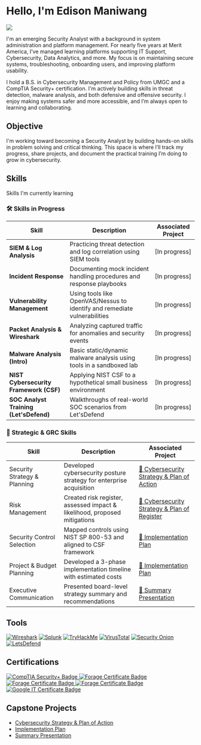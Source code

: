 # Hello, I'm Edison Maniwang
<a href="https://www.linkedin.com/in/edisonmaniwang/"><img src="https://img.shields.io/badge/-LinkedIn-0072b1?&style=for-the-badge&logo=linkedin&logoColor=white" /></a>

I'm an emerging Security Analyst with a background in system administration and platform management. For nearly five years at Merit America, I’ve managed learning platforms supporting IT Support, Cybersecurity, Data Analytics, and more. My focus is on maintaining secure systems, troubleshooting, onboarding users, and improving platform usability.

I hold a B.S. in Cybersecurity Management and Policy from UMGC and a CompTIA Security+ certification. I'm actively building skills in threat detection, malware analysis, and both defensive and offensive security. I enjoy making systems safer and more accessible, and I’m always open to learning and collaborating.

## Objective
I'm working toward becoming a Security Analyst by building hands-on skills in problem solving and critical thinking. This space is where I’ll track my progress, share projects, and document the practical training I’m doing to grow in cybersecurity.

## Skills
Skills I'm currently learning

### 🛠️ Skills in Progress

| Skill | Description | Associated Project |
|-------|-------------|--------------------|
| **SIEM & Log Analysis** | Practicing threat detection and log correlation using SIEM tools | [In progress] |
| **Incident Response** | Documenting mock incident handling procedures and response playbooks | [In progress] |
| **Vulnerability Management** | Using tools like OpenVAS/Nessus to identify and remediate vulnerabilities | [In progress] |
| **Packet Analysis & Wireshark** | Analyzing captured traffic for anomalies and security events | [In progress]|
| **Malware Analysis (Intro)** | Basic static/dynamic malware analysis using tools in a sandboxed lab | [In progress] |
| **NIST Cybersecurity Framework (CSF)** | Applying NIST CSF to a hypothetical small business environment | [In progress]|
| **SOC Analyst Training (Let'sDefend)** | Walkthroughs of real-world SOC scenarios from Let'sDefend | [In progress]|

### 🧩 Strategic & GRC Skills

| Skill                         | Description                                                                 | Associated Project                          |
|------------------------------|-----------------------------------------------------------------------------|---------------------------------------------|
| Security Strategy & Planning | Developed cybersecurity posture strategy for enterprise acquisition        | [🔗 Cybersecurity Strategy & Plan of Action](https://github.com/edisonm86/Cybersecurity-Strategy-Plan-of-Action/blob/0ce2542abfa0fa721fd3ee82224163021f7f315b/README.md) |
| Risk Management              | Created risk register, assessed impact & likelihood, proposed mitigations   | [🔗 Cybersecurity Strategy & Plan of Register](https://github.com/edisonm86/Cybersecurity-Strategy-Plan-of-Action/blob/0ce2542abfa0fa721fd3ee82224163021f7f315b/README.md) |
| Security Control Selection   | Mapped controls using NIST SP 800-53 and aligned to CSF framework           | [🔗 Implementation Plan](https://github.com/edisonm86/Implementation-Plan/blob/e008fd8380c6dccce663dc2d6f4dcb2050008af8/README.md)        |
| Project & Budget Planning    | Developed a 3-phase implementation timeline with estimated costs            | [🔗 Implementation Plan](https://github.com/edisonm86/Implementation-Plan/blob/e008fd8380c6dccce663dc2d6f4dcb2050008af8/README.md)        |
| Executive Communication      | Presented board-level strategy summary and recommendations                  | [🔗 Summary Presentation](https://github.com/edisonm86/Summary-Presentation/blob/cc28f0db3c0fdd21b42dec31c6aabc5d0bf2e577/README.md)         |


## Tools
[![Wireshark](https://img.shields.io/badge/-Wireshark-1679A7?style=for-the-badge&logo=Wireshark&logoColor=white)](https://www.wireshark.org/)
[![Splunk](https://img.shields.io/badge/-Splunk-000000?style=for-the-badge&logo=Splunk&logoColor=white)](https://www.splunk.com/)
[![TryHackMe](https://img.shields.io/badge/-TryHackMe-E62249?style=for-the-badge&logo=TryHackMe&logoColor=white)](https://tryhackme.com/)
[![VirusTotal](https://img.shields.io/badge/-VirusTotal-394EFF?style=for-the-badge&logo=VirusTotal&logoColor=white)](https://www.virustotal.com/)
[![Security Onion](https://img.shields.io/badge/-Security%20Onion-5A6378?style=for-the-badge&logo=linux&logoColor=white)](https://securityonion.net/)
[![LetsDefend](https://img.shields.io/badge/-Let's%20Defend-3E8EDE?style=for-the-badge&logoColor=white)](https://www.letsdefend.io/)

## Certifications
<div>
<a href="https://www.credly.com/badges/6870d092-d469-4c43-a4d2-5378cd4adf0a/linked_in_profile" target="_blank" rel="noopener noreferrer">
  <img src="https://img.shields.io/badge/-Security%2B-FF0000?&style=for-the-badge&logo=CompTIA&logoColor=white" alt="CompTIA Security+ Badge" />
</a>
<a href="https://forage-uploads-prod.s3.amazonaws.com/completion-certificates/AIG/2ZFnEGEDKTQMtEv9C_AIG_4Z26NmeucEAmYLhpJ_1722449830793_completion_certificate.pdf" target="_blank" rel="noopener noreferrer">
  <img src="https://img.shields.io/badge/-Forage: AIG Shields Up-007ACC?&style=for-the-badge&logo=Forage&logoColor=white" alt="Forage Certificate Badge" />
</a>
<a href="https://forage-uploads-prod.s3.amazonaws.com/completion-certificates/Datacom/yTszJTvkHFBH6zAn3_Datacom_4Z26NmeucEAmYLhpJ_1722456231635_completion_certificate.pdf" target="_blank" rel="noopener noreferrer">
  <img src="https://img.shields.io/badge/-Forage: Datacom-007ACC?&style=for-the-badge&logo=Forage&logoColor=white" alt="Forage Certificate Badge" />
</a>
<a href="https://forage-uploads-prod.s3.amazonaws.com/completion-certificates/mastercard/vcKAB5yYAgvemepGQ_Mastercard_4Z26NmeucEAmYLhpJ_1722445034755_completion_certificate.pdf" target="_blank" rel="noopener noreferrer">
  <img src="https://img.shields.io/badge/-Forage: Mastercard-007ACC?&style=for-the-badge&logo=Forage&logoColor=white" alt="Forage Certificate Badge" />
</a>
<a href="https://www.credly.com/badges/0348d9f5-8407-4a5b-8857-50b7fe2f2b29?source=linked_in_profile" target="_blank" rel="noopener noreferrer">
  <img src="https://img.shields.io/badge/-Google%20IT%20Support-34A853?style=for-the-badge&logoColor=white" alt="Google IT Certificate Badge" />
</a>
</div>

## Capstone Projects
- [Cybersecurity Strategy & Plan of Action](https://github.com/edisonm86/Cybersecurity-Strategy-Plan-of-Action/blob/0ce2542abfa0fa721fd3ee82224163021f7f315b/README.md) 
- [Implementation Plan](https://github.com/edisonm86/Implementation-Plan/blob/e008fd8380c6dccce663dc2d6f4dcb2050008af8/README.md)
- [Summary Presentation](https://github.com/edisonm86/Summary-Presentation/blob/cc28f0db3c0fdd21b42dec31c6aabc5d0bf2e577/README.md)
